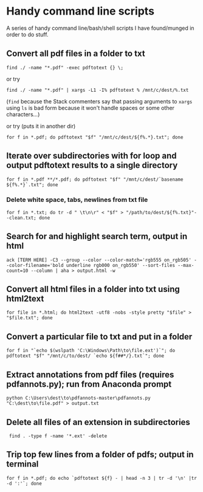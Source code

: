 # Handy command line scripts
A series of handy command line/bash/shell scripts I have found/munged in order to do stuff. 

## Convert all pdf files in a folder to txt
```
find ./ -name "*.pdf" -exec pdftotext {} \;
```

or try
```
find ./ -name "*.pdf" | xargs -L1 -I% pdftotext % /mnt/c/dest/%.txt
```
(`find` because the Stack commenters say that passing arguments to `xargs` using `ls` is bad form because it won't handle spaces or some other characters...)

or try (puts it in another dir)
```
for f in *.pdf; do pdftotext "$f" "/mnt/c/dest/${f%.*}.txt"; done
```

## Iterate over subdirectories with for loop and output pdftotext results to a single directory
```
for f in *.pdf **/*.pdf; do pdftotext "$f" "/mnt/c/dest/`basename ${f%.*}`.txt"; done
```

### Delete white space, tabs, newlines from txt file
```
for f in *.txt; do tr -d " \t\n\r" < "$f" > "/path/to/dest/${f%.txt}"--clean.txt; done
```

## Search for and highlight search term, output in html
```
ack [TERM HERE] -C3 --group --color --color-match='rgb555 on_rgb505' --color-filename='bold underline rgb000 on_rgb550' --sort-files --max-count=10 --column | aha > output.html -w
```

## Convert all html files in a folder into txt using html2text
```
for file in *.html; do html2text -utf8 -nobs -style pretty "$file" > "$file.txt"; done
```

## Convert a particular file to txt and put in a folder
```
for f in "`echo $(wslpath 'C:\Windows\Path\to\file.ext')`"; do pdftotext "$f" "/mnt/c/to/dest/ `echo ${f##*/}.txt`"; done
```

## Extract annotations from pdf files (requires pdfannots.py); run from Anaconda prompt
```
python C:\Users\dest\to\pdfannots-master\pdfannots.py "C:\dest\to\file.pdf" > output.txt
```

## Delete all files of an extension in subdirectories
```
 find . -type f -name '*.ext' -delete
```

## Trip top few lines from a folder of pdfs; output in terminal

```
for f in *.pdf; do echo `pdftotext ${f} - | head -n 3 | tr -d '\n' |tr -d ':'`; done
```

